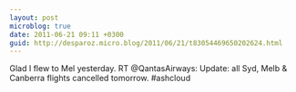 ```yaml
---
layout: post
microblog: true
date: 2011-06-21 09:11 +0300
guid: http://desparoz.micro.blog/2011/06/21/t83054469650202624.html
---
```

Glad I  flew to Mel yesterday. RT @QantasAirways: Update: all Syd, Melb &amp; Canberra flights cancelled tomorrow. #ashcloud
